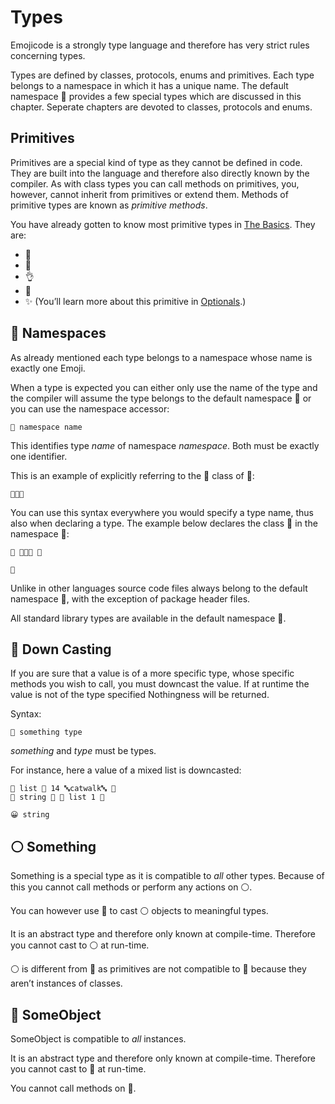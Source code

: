 # Types

Emojicode is a strongly type language and therefore has very strict rules concerning types.

Types are defined by classes, protocols, enums and primitives. Each type belongs to a namespace in which it has a unique name. The default namespace 🔴 provides a few special types which are discussed in this chapter. Seperate chapters are devoted to classes, protocols and enums.

## Primitives

Primitives are a special kind of type as they cannot be defined in code. They are built into the language and therefore also directly known by the compiler. As with class types you can call methods on primitives, you, however, cannot inherit from primitives or extend them. Methods of primitive types are known as *primitive methods*.

You have already gotten to know most primitive types in [The Basics](basics.html). They are:

- 🚂
- 🚀
- 👌
- 🔣
- ✨ (You’ll learn more about this primitive in [Optionals](optionals.html).)

## 🔶 Namespaces

As already mentioned each type belongs to a namespace whose name is exactly one Emoji.

When a type is expected you can either only use the name of the type and the compiler will assume the type belongs to the default namespace 🔴 or you can use the namespace accessor:

    🔶 namespace name

This identifies type *name* of namespace *namespace*. Both must be exactly one identifier.

This is an example of explicitly referring to the 🔡 class of 🔴:

    🔶🔴🔡

You can use this syntax everywhere you would specify a type name, thus also when declaring a type. The example below declares the class 🎁 in the namespace 🎅:

    🐇 🔶🎅🎁 🍇

    🍉

Unlike in other languages source code files always belong to the default namespace 🔴, with the exception of package header files.

All standard library types are available in the default namespace 🔴.

## 🔲 Down Casting

If you are sure that a value is of a more specific type, whose specific methods you wish to call, you must downcast the value. If at runtime the value is not of the type specified Nothingness will be returned.

Syntax:

	🔲 something type

*something* and *type* must be types.

For instance, here a value of a mixed list is downcasted:

    🍮 list 🍦 14 🔤catwalk🔤 🍆
    🍮 string 🔲 🐽 list 1 🔡

    😀 string

## ⚪ Something

Something is a special type as it is compatible to *all* other types. Because of this you cannot call methods or perform any  actions on ⚪.

You can however use 🔲 to cast ⚪ objects to meaningful types.

It is an abstract type and therefore only known at compile-time. Therefore you cannot cast to ⚪ at run-time.

⚪ is different from 🔵 as primitives are not compatible to 🔵 because they aren’t instances of classes.

## 🔵 SomeObject

SomeObject is compatible to *all* instances.

It is an abstract type and therefore only known at compile-time. Therefore you cannot cast to 🔵 at run-time.

You cannot call methods on 🔵.
